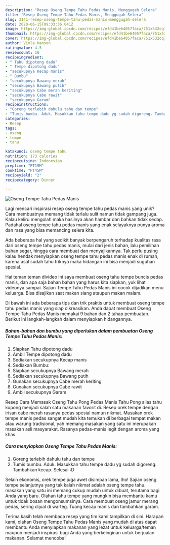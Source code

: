```yaml
---
description: "Resep Oseng Tempe Tahu Pedas Manis, Menggugah Selera"
title: "Resep Oseng Tempe Tahu Pedas Manis, Menggugah Selera"
slug: 3141-resep-oseng-tempe-tahu-pedas-manis-menggugah-selera
date: 2020-06-15T09:33:36.041Z
image: https://img-global.cpcdn.com/recipes/efd41be64057faca/751x532cq70/oseng-tempe-tahu-pedas-manis-foto-resep-utama.jpg
thumbnail: https://img-global.cpcdn.com/recipes/efd41be64057faca/751x532cq70/oseng-tempe-tahu-pedas-manis-foto-resep-utama.jpg
cover: https://img-global.cpcdn.com/recipes/efd41be64057faca/751x532cq70/oseng-tempe-tahu-pedas-manis-foto-resep-utama.jpg
author: Viola Hanson
ratingvalue: 4.5
reviewcount: 10
recipeingredient:
- " Tahu dipotong dadu"
- " Tempe dipotong dadu"
- "secukupnya Kecap manis"
- " Bumbu"
- "secukupnya Bawang merah"
- "secukupnya Bawang putih"
- "secukupnya Cabe merah keriting"
- "secukupnya Cabe rawit"
- "secukupnya Garam"
recipeinstructions:
- "Goreng terlebih dahulu tahu dan tempe"
- "Tumis bumbu. Aduk. Masukkan tahu tempe dadu yg sudah digoreng. Tambahkan kecap. Selesai :D"
categories:
- Resep
tags:
- oseng
- tempe
- tahu

katakunci: oseng tempe tahu 
nutrition: 173 calories
recipecuisine: Indonesian
preptime: "PT19M"
cooktime: "PT45M"
recipeyield: "2"
recipecategory: Dinner

---
```



![Oseng Tempe Tahu Pedas Manis](https://img-global.cpcdn.com/recipes/efd41be64057faca/751x532cq70/oseng-tempe-tahu-pedas-manis-foto-resep-utama.jpg)

Lagi mencari inspirasi resep oseng tempe tahu pedas manis yang unik? Cara membuatnya memang tidak terlalu sulit namun tidak gampang juga. Kalau keliru mengolah maka hasilnya akan hambar dan bahkan tidak sedap. Padahal oseng tempe tahu pedas manis yang enak selayaknya punya aroma dan rasa yang bisa memancing selera kita.

Ada beberapa hal yang sedikit banyak berpengaruh terhadap kualitas rasa dari oseng tempe tahu pedas manis, mulai dari jenis bahan, lalu pemilihan bahan segar, hingga cara membuat dan menyajikannya. Tak perlu pusing kalau hendak menyiapkan oseng tempe tahu pedas manis enak di rumah, karena asal sudah tahu triknya maka hidangan ini bisa menjadi suguhan spesial.

Hai teman teman divideo ini saya membuat oseng tahu tempe buncis pedas manis, dan apa saja bahan bahan yang harus kita siapkan, yuk lihat videonya sampai. Sajian Tempe Tahu Pedas Manis ini cocok dijadikan menu keluarga. Bisa disajikan saat makan siang ataupun makan malam.


Di bawah ini ada beberapa tips dan trik praktis untuk membuat oseng tempe tahu pedas manis yang siap dikreasikan. Anda dapat membuat Oseng Tempe Tahu Pedas Manis memakai 9 bahan dan 2 tahap pembuatan. Berikut ini langkah-langkah dalam menyiapkan hidangannya.

<!--inarticleads1-->

##### Bahan-bahan dan bumbu yang diperlukan dalam pembuatan Oseng Tempe Tahu Pedas Manis:

1. Siapkan  Tahu dipotong dadu
1. Ambil  Tempe dipotong dadu
1. Sediakan secukupnya Kecap manis
1. Sediakan  Bumbu:
1. Siapkan secukupnya Bawang merah
1. Sediakan secukupnya Bawang putih
1. Gunakan secukupnya Cabe merah keriting
1. Gunakan secukupnya Cabe rawit
1. Ambil secukupnya Garam


Resep Cara Memasak Oseng Tahu Pong Pedas Manis Tahu Pong alias tahu kopong menjadi salah satu makanan favorit di. Resep orek tempe dengan irisan cabe merah rasanya pedas spesial namun nikmat. Masakan orek tempe manis pedas sangat mudah kita temukan di berbagai tempat makan atau warung tradisional, yah memang masakan yang satu ini merupakan masakan asli masyarakat. Rasanya pedas-manis legit dengan aroma yang khas. 

<!--inarticleads2-->

##### Cara menyiapkan Oseng Tempe Tahu Pedas Manis:

1. Goreng terlebih dahulu tahu dan tempe
1. Tumis bumbu. Aduk. Masukkan tahu tempe dadu yg sudah digoreng. Tambahkan kecap. Selesai :D


Selain ekonomis, orek tempe juga awet disimpan lama, lho! Sajian oseng tempe selanjutnya yang tak kalah nikmat adalah oseng tempe tahu. masakan yang satu ini memang cukup mudah untuk dibuat, terutama bagi Anda yang baru. Olahan tahu tempe yang mungkin bisa membantu kamu untuk tidak bosan mengonsumsinya. Cara membuat oseng jamur merang pedas, sering dijual di warteg. Tuang kecap manis dan tambahkan garam. 

Terima kasih telah membaca resep yang tim kami tampilkan di sini. Harapan kami, olahan Oseng Tempe Tahu Pedas Manis yang mudah di atas dapat membantu Anda menyiapkan makanan yang lezat untuk keluarga/teman maupun menjadi inspirasi bagi Anda yang berkeinginan untuk berjualan makanan. Selamat mencoba!
